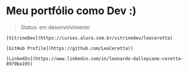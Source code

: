 <h1> Meu portfólio como Dev :) </h1>

>  Status: em desenvolvimento

```
[VitrineDev](https://cursos.alura.com.br/vitrinedev/leoceretta)
```
```
[GitHub Profile](https://github.com/LeoCeretta))
```
```
[LinkedIn](https://www.linkedin.com/in/leonardo-dallepiane-ceretta-8979ba195)
```
